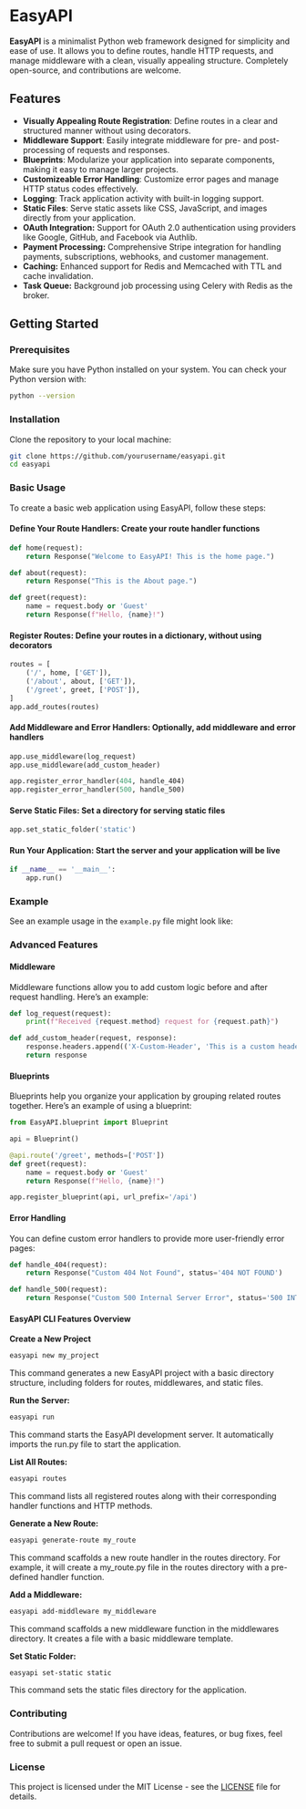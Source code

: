 # EasyAPI

**EasyAPI** is a minimalist Python web framework designed for simplicity and ease of use. It allows you to define routes, handle HTTP requests, and manage middleware with a clean, visually appealing structure. Completely open-source, and contributions are welcome.

## Features

- **Visually Appealing Route Registration**: Define routes in a clear and structured manner without using decorators.
- **Middleware Support**: Easily integrate middleware for pre- and post-processing of requests and responses.
- **Blueprints**: Modularize your application into separate components, making it easy to manage larger projects.
- **Customizeable Error Handling**: Customize error pages and manage HTTP status codes effectively.
- **Logging**: Track application activity with built-in logging support.
- **Static Files**: Serve static assets like CSS, JavaScript, and images directly from your application.
- **OAuth Integration:** Support for OAuth 2.0 authentication using providers like Google, GitHub, and Facebook via Authlib.
- **Payment Processing:** Comprehensive Stripe integration for handling payments, subscriptions, webhooks, and customer management.
- **Caching:** Enhanced support for Redis and Memcached with TTL and cache invalidation.
- **Task Queue:** Background job processing using Celery with Redis as the broker.

## Getting Started

### Prerequisites

Make sure you have Python installed on your system. You can check your Python version with:

```bash
python --version
```

### Installation

Clone the repository to your local machine:

```bash
git clone https://github.com/yourusername/easyapi.git
cd easyapi
```

### Basic Usage

To create a basic web application using EasyAPI, follow these steps:

#### **Define Your Route Handlers**: Create your route handler functions

```python
def home(request):
    return Response("Welcome to EasyAPI! This is the home page.")

def about(request):
    return Response("This is the About page.")

def greet(request):
    name = request.body or 'Guest'
    return Response(f"Hello, {name}!")
```

#### **Register Routes**: Define your routes in a dictionary, without using decorators

```python
routes = [
    ('/', home, ['GET']),
    ('/about', about, ['GET']),
    ('/greet', greet, ['POST']),
]
app.add_routes(routes)
```

#### **Add Middleware and Error Handlers**: Optionally, add middleware and error handlers

```python
app.use_middleware(log_request)
app.use_middleware(add_custom_header)

app.register_error_handler(404, handle_404)
app.register_error_handler(500, handle_500)
```

#### **Serve Static Files**: Set a directory for serving static files

```python
app.set_static_folder('static')
```

#### **Run Your Application**: Start the server and your application will be live

```python
if __name__ == '__main__':
    app.run()
```

### Example

See an example usage in the `example.py` file might look like:

### Advanced Features

#### Middleware

Middleware functions allow you to add custom logic before and after request handling. Here’s an example:

```python
def log_request(request):
    print(f"Received {request.method} request for {request.path}")

def add_custom_header(request, response):
    response.headers.append(('X-Custom-Header', 'This is a custom header'))
    return response
```

#### Blueprints

Blueprints help you organize your application by grouping related routes together. Here’s an example of using a blueprint:

```python
from EasyAPI.blueprint import Blueprint

api = Blueprint()

@api.route('/greet', methods=['POST'])
def greet(request):
    name = request.body or 'Guest'
    return Response(f"Hello, {name}!")

app.register_blueprint(api, url_prefix='/api')
```

#### Error Handling

You can define custom error handlers to provide more user-friendly error pages:

```python
def handle_404(request):
    return Response("Custom 404 Not Found", status='404 NOT FOUND')

def handle_500(request):
    return Response("Custom 500 Internal Server Error", status='500 INTERNAL SERVER ERROR')
```

#### EasyAPI CLI Features Overview

**Create a New Project**

```bash
easyapi new my_project
```

This command generates a new EasyAPI project with a basic directory structure, including folders for routes, middlewares, and static files.

**Run the Server:**

```bash
easyapi run
```

This command starts the EasyAPI development server. It automatically imports the run.py file to start the application.

**List All Routes:**

```bash
easyapi routes
```

This command lists all registered routes along with their corresponding handler functions and HTTP methods.

**Generate a New Route:**

```bash
easyapi generate-route my_route
```

This command scaffolds a new route handler in the routes directory. For example, it will create a my_route.py file in the routes directory with a pre-defined handler function.

**Add a Middleware:**

```bash
easyapi add-middleware my_middleware
```

This command scaffolds a new middleware function in the middlewares directory. It creates a file with a basic middleware template.

**Set Static Folder:**

```bash
easyapi set-static static
```

This command sets the static files directory for the application.

### Contributing

Contributions are welcome! If you have ideas, features, or bug fixes, feel free to submit a pull request or open an issue.

### License

This project is licensed under the MIT License - see the [LICENSE](LICENSE) file for details.
